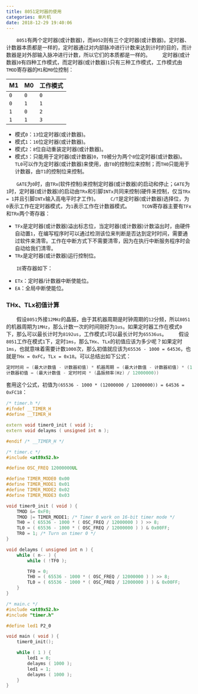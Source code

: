 ```yaml
---
title: 8051定时器的使用
categories: 单片机
date: 2018-12-29 19:40:06
---
```

&emsp;&emsp;`8051`有两个定时器(或计数器)，而`8052`则有三个定时器(或计数器)。定时器、计数器本质都是一样的，定时器通过对内部脉冲进行计数来达到计时的目的，而计数器是对外部输入脉冲进行计数，所以它们的本质都是一样的。<!--more-->
&emsp;&emsp;定时器(或计数器)`0`有四种工作模式，而定时器(或计数器)`1`只有三种工作模式，工作模式由`TMOD`寄存器的`M1`和`M0`位控制：

M1  | M0  | 工作模式
----|-----|---------
`0` | `0` | `0`
`0` | `1` | `1`
`1` | `0` | `2`
`1` | `1` | `3`

- 模式`0`：`13`位定时器(或计数器)。
- 模式`1`：`16`位定时器(或计数器)。
- 模式`2`：`8`位自动重装定时器(或计数器)。
- 模式`3`：只能用于定时器(或计数器)`0`，`T0`被分为两个`8`位定时器(或计数器)。`TL0`可以作为定时器(或计数器)来使用，由`T0`的控制位来控制；而`TH0`只能用于计数器，由`T1`的控制位来控制。

&emsp;&emsp;`GATE`为`0`时，由`TRx`(软件控制)来控制定时器(或计数器)的启动和停止；`GATE`为`1`时，定时器(或计数器)的启动由`TRx`和引脚`INTx`共同来控制(硬件来控制，仅当`TRx = 1`并且引脚`INTx`输入高电平时才工作)。
&emsp;&emsp;`C/T`是定时器(或计数器)选择位，为`0`表示工作在定时器模式，为`1`表示工作在计数器模式。
&emsp;&emsp;`TCON`寄存器主要有`TFx`和`TRx`两个寄存器：

- `TFx`是定时器(或计数器)溢出标志位，当定时器(或计数器)计数溢出时，由硬件自动置`1`，在编写程序时可以通过检测该位来判断是否达到定时时间，需要通过软件来清零。工作在中断方式下不需要清零，因为在执行中断服务程序时会自动给我们清零。
- `TRx`是定时器(或计数器)运行控制位。

&emsp;&emsp;`IE`寄存器如下：

- `ETx`：定时器/计数器中断使能位。
- `EA`：全局中断使能位。

### THx、TLx初值计算

&emsp;&emsp;假设`8051`外接`12MHz`的晶振，由于其机器周期是时钟周期的`12`分频，所以`8051`的机器周期为`1MHz`，那么计数一次的时间刚好为`1us`。如果定时器工作在模式`0`下，那么可以最长计时为`8192us`，工作模式`1`可以最长计时为`65536us`。
&emsp;&emsp;假设`8051`工作在模式`1`下，定时`1ms`，那么`THx`、`TLx`的初值应该为多少呢？如果定时`1ms`，也就意味着需要计数`1000`次，那么初值就应该为`65536 - 1000 = 64536`，也就是`THx = 0xFC`，`TLx = 0x18`。可以总结出如下公式：

``` cpp
定时时间 = (最大计数值 - 计数器初值) * 机器周期 = (最大计数值 - 计数器初值) * (12000000 / 晶振频率(Hz))(us)
计数器初值 = (最大计数值 - 定时时间 * (晶振频率(Hz) / 12000000))
```

套用这个公式，初值为`(65536 - 1000 * (12000000 / 12000000)) = 64536 = 0xFC18`：

``` cpp
/* timer.h */
#ifndef __TIMER_H
#define __TIMER_H

extern void timer0_init ( void );
extern void delayms ( unsigned int n );

#endif /* __TIMER_H */

/* timer.c */
#include <at89x52.h>

#define OSC_FREQ 12000000UL

#define TIMER_MODE0 0x00
#define TIMER_MODE1 0x01
#define TIMER_MODE2 0x02
#define TIMER_MODE3 0x03

void timer0_init ( void ) {
    TMOD &= 0xF0;
    TMOD |= TIMER_MODE1; /* Timer 0 work on 16-bit timer mode */
    TH0 = ( 65536 - 1000 * ( OSC_FREQ / 12000000 ) ) >> 8;
    TL0 = ( 65536 - 1000 * ( OSC_FREQ / 12000000 ) ) & 0x00FF;
    TR0 = 1; /* Turn on timer 0 */
}

void delayms ( unsigned int n ) {
    while ( n-- ) {
        while ( !TF0 );

        TF0 = 0;
        TH0 = ( 65536 - 1000 * ( OSC_FREQ / 12000000 ) ) >> 8;
        TL0 = ( 65536 - 1000 * ( OSC_FREQ / 12000000 ) ) & 0x00FF;
    }
}

/* main.c */
#include <at89x52.h>
#include "timer.h"

#define led1 P2_0

void main ( void ) {
    timer0_init();

    while ( 1 ) {
        led1 = 0;
        delayms ( 1000 );
        led1 = 1;
        delayms ( 1000 );
    }
}
```